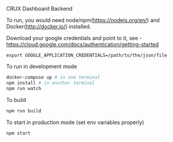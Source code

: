 CRUX Dashboard Backend

To run, you would need node/npm(https://nodejs.org/en/) and Docker(http://docker.io/) installed. 

Download your google credentials and point to it, see -  https://cloud.google.com/docs/authentication/getting-started
```
export GOOGLE_APPLICATION_CREDENTIALS=/path/to/the/json/file
```

To run in development mode

```bash
docker-compose up # in one terminal
npm install # in another terminal
npm run watch
```

To build
```bash
npm run build
```

To start in production mode (set env variables properly)
```bash
npm start
```